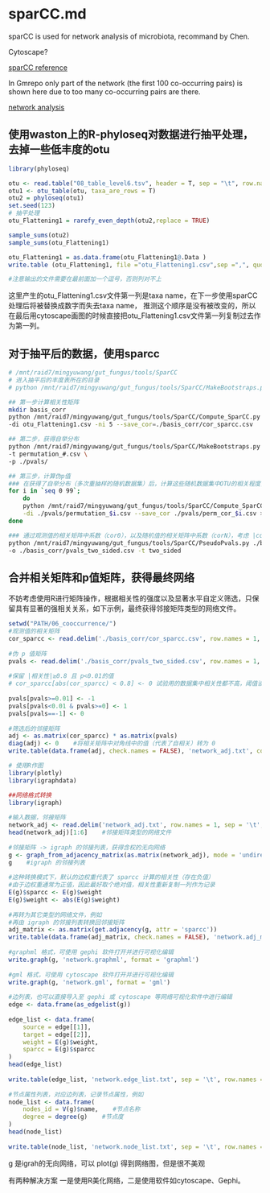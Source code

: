 # sparCC.md
sparCC is used for network analysis of microbiota, recommand by Chen.

Cytoscape?

[sparCC reference](https://blog.csdn.net/woodcorpse/article/details/106554536)

In Gmrepo only part of the network (the first 100 co-occurring pairs) is shown here due to too many co-occurring pairs are there.

[network analysis](https://mp.weixin.qq.com/s?__biz=MzIxNzc1Mzk3NQ%3D%3D&chksm=97f5b52fa0823c394ad8374eb3c2707e525eb4cd49dce028dcb131a7342171b592d2f8f19fb3&idx=1&lang=zh_CN&mid=2247484727&scene=21&sn=1014fd472ff6b0bb2ea9af9093c198d6&token=668390449#wechat_redirect)




## 使用waston上的R-phyloseq对数据进行抽平处理，去掉一些低丰度的otu
```R
library(phyloseq)

otu <- read.table("08_table_level6.tsv", header = T, sep = "\t", row.names = 1)
otu1 <- otu_table(otu, taxa_are_rows = T)
otu2 = phyloseq(otu1)
set.seed(123)
# 抽平处理
otu_Flattening1 = rarefy_even_depth(otu2,replace = TRUE)

sample_sums(otu2)
sample_sums(otu_Flattening1)

otu_Flattening1 = as.data.frame(otu_Flattening1@.Data )
write.table (otu_Flattening1, file ="otu_Flattening1.csv",sep =",", quote =FALSE)

#注意输出的文件需要在最前面加一个逗号，否则列对不上
```
这里产生的otu_Flattening1.csv文件第一列是taxa name，在下一步使用sparCC处理后将被替换成数字而失去taxa name， 推测这个顺序是没有被改变的，所以在最后用cytoscape画图的时候直接把otu_Flattening1.csv文件第一列复制过去作为第一列。

## 对于抽平后的数据，使用sparcc

```bash
# /mnt/raid7/mingyuwang/gut_fungus/tools/SparCC
# 进入抽平后的丰度表所在的目录
# python /mnt/raid7/mingyuwang/gut_fungus/tools/SparCC/MakeBootstraps.py -h

## 第一步计算相关性矩阵
mkdir basis_corr
python /mnt/raid7/mingyuwang/gut_fungus/tools/SparCC/Compute_SparCC.py  -n Experiment_SparCC \
-di otu_Flattening1.csv -ni 5 --save_cor=./basis_corr/cor_sparcc.csv

## 第二步，获得自举分布
python /mnt/raid7/mingyuwang/gut_fungus/tools/SparCC/MakeBootstraps.py otu_Flattening1.csv \
-t permutation_#.csv \
-p ./pvals/

## 第三步，计算伪p值
### 在获得了自举分布（多次重抽样的随机数据集）后，计算这些随机数据集中OTU的相关程度，即获得随机值的相关矩阵。
for i in `seq 0 99`; 
    do 
    python /mnt/raid7/mingyuwang/gut_fungus/tools/SparCC/Compute_SparCC.py --name Experiment_PVals \
    -di ./pvals/permutation_$i.csv --save_cor ./pvals/perm_cor_$i.csv >> case_example.log; 
done

### 通过观测值的相关矩阵中系数（cor0），以及随机值的相关矩阵中系数（corN），考虑 |cor0|>|corN| 的频率，获得伪 p 值（我猜的应该是这样......）
python /mnt/raid7/mingyuwang/gut_fungus/tools/SparCC/PseudoPvals.py ./basis_corr/cor_sparcc.csv ./pvals/perm_cor_#.csv 100 \
-o ./basis_corr/pvals_two_sided.csv -t two_sided

```

## 合并相关矩阵和p值矩阵，获得最终网络
不妨考虑使用R进行矩阵操作，根据相关性的强度以及显著水平自定义筛选，只保留具有显著的强相关关系，如下示例，最终获得邻接矩阵类型的网络文件。
```R
setwd("PATH/06_cooccurrence/")
#观测值的相关矩阵
cor_sparcc <- read.delim('./basis_corr/cor_sparcc.csv', row.names = 1, sep = ',', check.names = FALSE)
 
#伪 p 值矩阵
pvals <- read.delim('./basis_corr/pvals_two_sided.csv', row.names = 1, sep = ',', check.names = FALSE)
 
#保留 |相关性|≥0.8 且 p<0.01的值
# cor_sparcc[abs(cor_sparcc) < 0.8] <- 0 试验用的数据集中相关性都不高，阈值设为0.3也没有显著相关性，这份数据包括两种表型的人群，相关性不高的原因？
 
pvals[pvals>=0.01] <- -1
pvals[pvals<0.01 & pvals>=0] <- 1
pvals[pvals==-1] <- 0
 
#筛选后的邻接矩阵
adj <- as.matrix(cor_sparcc) * as.matrix(pvals)
diag(adj) <- 0    #将相关矩阵中对角线中的值（代表了自相关）转为 0
write.table(data.frame(adj, check.names = FALSE), 'network_adj.txt', col.names = NA, sep = '\t', quote = FALSE)

```


```R
# 使用R作图
library(plotly)
library(igraphdata)

##网络格式转换
library(igraph)
 
#输入数据，邻接矩阵
network_adj <- read.delim('network_adj.txt', row.names = 1, sep = '\t', check.names = FALSE)
head(network_adj)[1:6]    #邻接矩阵类型的网络文件
 
#邻接矩阵 -> igraph 的邻接列表，获得含权的无向网络
g <- graph_from_adjacency_matrix(as.matrix(network_adj), mode = 'undirected', weighted = TRUE, diag = FALSE)
g    #igraph 的邻接列表
 
#这种转换模式下，默认的边权重代表了 sparcc 计算的相关性（存在负值）
#由于边权重通常为正值，因此最好取个绝对值，相关性重新复制一列作为记录
E(g)$sparcc <- E(g)$weight
E(g)$weight <- abs(E(g)$weight)
 
#再转为其它类型的网络文件，例如
#再由 igraph 的邻接列表转换回邻接矩阵
adj_matrix <- as.matrix(get.adjacency(g, attr = 'sparcc'))
write.table(data.frame(adj_matrix, check.names = FALSE), 'network.adj_matrix.txt', col.names = NA, sep = '\t', quote = FALSE)
 
#graphml 格式，可使用 gephi 软件打开并进行可视化编辑
write.graph(g, 'network.graphml', format = 'graphml')
 
#gml 格式，可使用 cytoscape 软件打开并进行可视化编辑
write.graph(g, 'network.gml', format = 'gml')
 
#边列表，也可以直接导入至 gephi 或 cytoscape 等网络可视化软件中进行编辑
edge <- data.frame(as_edgelist(g))
 
edge_list <- data.frame(
    source = edge[[1]],
    target = edge[[2]],
    weight = E(g)$weight,
    sparcc = E(g)$sparcc
)
head(edge_list)
 
write.table(edge_list, 'network.edge_list.txt', sep = '\t', row.names = FALSE, quote = FALSE)
 
#节点属性列表，对应边列表，记录节点属性，例如
node_list <- data.frame(
    nodes_id = V(g)$name,    #节点名称
    degree = degree(g)    #节点度
)
head(node_list)
 
write.table(node_list, 'network.node_list.txt', sep = '\t', row.names = FALSE, quote = FALSE)

```

g 是igrah的无向网络，可以 plot(g) 得到网络图，但是很不美观

有两种解决方案
一是使用R美化网络，二是使用软件如cytoscape、Gephi。

```R


```